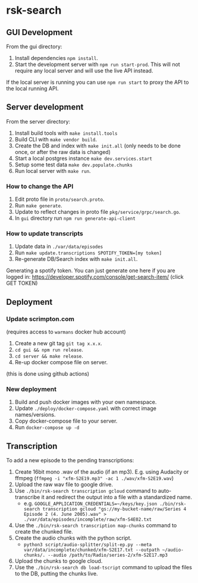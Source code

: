 # rsk-search

## GUI Development

From the gui directory:

1. Install dependencies `npm install`.
2. Start the development server with `npm run start-prod`. This will not require any 
local server and will use the live API instead.

If the local server is running you can use `npm run start` to proxy the 
API to the local running API.

## Server development

From the server directory: 

1. Install build tools with `make install.tools`
2. Build CLI with `make vendor build`.
3. Create the DB and index with `make init.all` (only needs to be done once, or after the raw data is changed)
4. Start a local postgres instance `make dev.services.start`
5. Setup some test data `make dev.populate.chunks` 
6. Run local server with `make run`.

### How to change the API 

1. Edit proto file in `proto/search.proto`.
2. Run `make generate`.
3. Update to reflect changes in proto file `pkg/service/grpc/search.go`.
4. In `gui` directory run `npm run generate-api-client` 

### How to update transcripts

1. Update data in `./var/data/episodes`
2. Run `make update.transcriptions SPOTIFY_TOKEN=[my token]`
3. Re-generate DB/Search index with `make init.all`.

Generating a spotify token. You can just generate one here if you are logged in:
https://developer.spotify.com/console/get-search-item/ (click GET TOKEN)

## Deployment

### Update scrimpton.com

(requires access to `warmans` docker hub account)

1. Create a new git tag `git tag x.x.x`.
2. `cd gui && npm run release`.
3. `cd server && make release`.
3. Re-up docker compose file on server.

(this is done using github actions)

### New deployment
1. Build and push docker images with your own namespace.
2. Update `./deploy/docker-compose.yaml` with correct image names/versions.
3. Copy docker-compose file to your server.
4. Run `docker-compose up -d`

## Transcription

To add a new episode to the pending transcriptions: 

1. Create 16bit mono .wav of the audio (if an mp3). E.g. using Audacity or ffmpeg (`ffmpeg -i "xfm-S2E19.mp3" -ac 1 ./wav/xfm-S2E19.wav`)
2. Upload the raw wav file to google drive.
3. Use `./bin/rsk-search transcription gcloud` command to auto-transcribe it and redirect the output into a file with a standardized name.
   * e.g. `GOOGLE_APPLICATION_CREDENTIALS=~/keys/key.json ./bin/rsk-search transcription gcloud "gs://my-bucket-name/raw/Series 4 Episode 2 (4. June 2005).wav" > ./var/data/episodes/incomplete/raw/xfm-S4E02.txt`
4. Use the `./bin/rsk-search transcription map-chunks` command to create the chunked file.
5. Create the audio chunks with the python script.
   * `python3 script/audio-splitter/split-ep.py --meta var/data/incomplete/chunked/xfm-S2E17.txt --outpath ~/audio-chunks/. --audio /path/to/Radio/series-2/xfm-S2E17.mp3`
6. Upload the chunks to google cloud.
7. Use the `./bin/rsk-search db load-tscript` command to upload the files to the DB, putting the chunks live.
